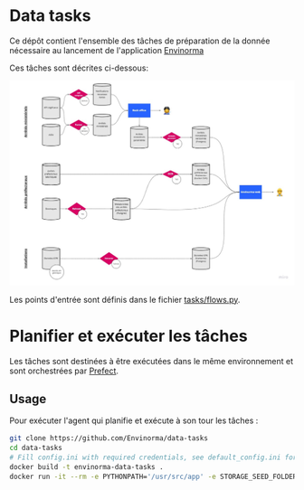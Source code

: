 # Data tasks

Ce dépôt contient l'ensemble des tâches de préparation de la donnée nécessaire au lancement de l'application [Envinorma](https://github.com/Envinorma/envinorma-web)

Ces tâches sont décrites ci-dessous:

![Data flow](_static/dataflow.jpg)

Les points d'entrée sont définis dans le fichier [tasks/flows.py](tasks/flows.py).

# Planifier et exécuter les tâches

Les tâches sont destinées à être exécutées dans le même environnement et sont orchestrées par [Prefect](http://prefect.io).

## Usage

Pour exécuter l'agent qui planifie et exécute à son tour les tâches :

```sh
git clone https://github.com/Envinorma/data-tasks
cd data-tasks
# Fill config.ini with required credentials, see default_config.ini for template.
docker build -t envinorma-data-tasks .
docker run -it --rm -e PYTHONPATH='/usr/src/app' -e STORAGE_SEED_FOLDER='/data/seed' -e STORAGE_AM_REPOSITORY_FOLDER='/data/repo' envinorma-data-tasks
```
